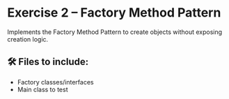 # Exercise 2 – Factory Method Pattern

Implements the Factory Method Pattern to create objects without exposing creation logic.

## 🛠️ Files to include:
- Factory classes/interfaces
- Main class to test
